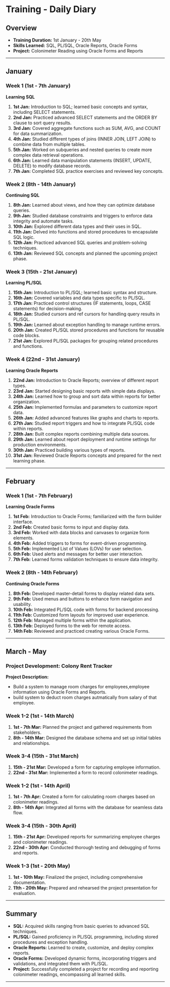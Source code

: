 
#  Training - Daily Diary

## Overview
- **Training Duration:** 1st January - 20th May
- **Skills Learned:** SQL, PL/SQL, Oracle Reports, Oracle Forms
- **Project:** Colonimeter Reading using Oracle Forms and Reports

---

## January

### Week 1 (1st - 7th January)
**Learning SQL**

1. **1st Jan:** Introduction to SQL; learned basic concepts and syntax, including SELECT statements.
2. **2nd Jan:** Practiced advanced SELECT statements and the ORDER BY clause to sort query results.
3. **3rd Jan:** Covered aggregate functions such as SUM, AVG, and COUNT for data summarization.
4. **4th Jan:** Studied different types of joins (INNER JOIN, LEFT JOIN) to combine data from multiple tables.
5. **5th Jan:** Worked on subqueries and nested queries to create more complex data retrieval operations.
6. **6th Jan:** Learned data manipulation statements (INSERT, UPDATE, DELETE) to modify database records.
7. **7th Jan:** Completed SQL practice exercises and reviewed key concepts.

### Week 2 (8th - 14th January)
**Continuing SQL**

1. **8th Jan:** Learned about views, and how they can optimize database queries.
2. **9th Jan:** Studied database constraints and triggers to enforce data integrity and automate tasks.
3. **10th Jan:** Explored different data types and their uses in SQL.
4. **11th Jan:** Delved into functions and stored procedures to encapsulate SQL logic.
5. **12th Jan:** Practiced advanced SQL queries and problem-solving techniques.
6. **13th Jan:** Reviewed SQL concepts and planned the upcoming project phase.

### Week 3 (15th - 21st January)
**Learning PL/SQL**

1. **15th Jan:** Introduction to PL/SQL; learned basic syntax and structure.
2. **16th Jan:** Covered variables and data types specific to PL/SQL.
3. **17th Jan:** Practiced control structures (IF statements, loops, CASE statements) for decision-making.
4. **18th Jan:** Studied cursors and ref cursors for handling query results in PL/SQL.
5. **19th Jan:** Learned about exception handling to manage runtime errors.
6. **20th Jan:** Created PL/SQL stored procedures and functions for reusable code blocks.
7. **21st Jan:** Explored PL/SQL packages for grouping related procedures and functions.

### Week 4 (22nd - 31st January)
**Learning Oracle Reports**

1. **22nd Jan:** Introduction to Oracle Reports; overview of different report types.
2. **23rd Jan:** Started designing basic reports with simple data displays.
3. **24th Jan:** Learned how to group and sort data within reports for better organization.
4. **25th Jan:** Implemented formulas and parameters to customize report data.
5. **26th Jan:** Added advanced features like graphs and charts to reports.
6. **27th Jan:** Studied report triggers and how to integrate PL/SQL code within reports.
7. **28th Jan:** Built complex reports combining multiple data sources.
8. **29th Jan:** Learned about report deployment and runtime settings for production environments.
9. **30th Jan:** Practiced building various types of reports.
10. **31st Jan:** Reviewed Oracle Reports concepts and prepared for the next learning phase.

---

## February

### Week 1 (1st - 7th February)
**Learning Oracle Forms**

1. **1st Feb:** Introduction to Oracle Forms; familiarized with the form builder interface.
2. **2nd Feb:** Created basic forms to input and display data.
3. **3rd Feb:** Worked with data blocks and canvases to organize form elements.
4. **4th Feb:** Added triggers to forms for event-driven programming.
5. **5th Feb:** Implemented List of Values (LOVs) for user selection.
6. **6th Feb:** Used alerts and messages for better user interaction.
7. **7th Feb:** Learned forms validation techniques to ensure data integrity.

### Week 2 (8th - 14th February)
**Continuing Oracle Forms**

1. **8th Feb:** Developed master-detail forms to display related data sets.
2. **9th Feb:** Used menus and buttons to enhance form navigation and usability.
3. **10th Feb:** Integrated PL/SQL code with forms for backend processing.
4. **11th Feb:** Customized form layouts for improved user experience.
5. **12th Feb:** Managed multiple forms within the application.
6. **13th Feb:** Deployed forms to the web for remote access.
7. **14th Feb:** Reviewed and practiced creating various Oracle Forms.

---

## March - May

### Project Development: Colony Rent Tracker

**Project Description:**
- Build a system to manage room charges for employees,employee information using Oracle Forms and Reports.
- build system to deduct room charges autmatically from salary of that employee.

### Week 1-2 (1st - 14th March)
1. **1st - 7th Mar:** Planned the project and gathered requirements from stakeholders.
2. **8th - 14th Mar:** Designed the database schema and set up initial tables and relationships.

### Week 3-4 (15th - 31st March)
1. **15th - 21st Mar:** Developed a form for capturing employee information.
2. **22nd - 31st Mar:** Implemented a form to record colonimeter readings.

### Week 1-2 (1st - 14th April)
1. **1st - 7th Apr:** Created a form for calculating room charges based on colonimeter readings.
2. **8th - 14th Apr:** Integrated all forms with the database for seamless data flow.

### Week 3-4 (15th - 30th April)
1. **15th - 21st Apr:** Developed reports for summarizing employee charges and colonimeter readings.
2. **22nd - 30th Apr:** Conducted thorough testing and debugging of forms and reports.

### Week 1-3 (1st - 20th May)
1. **1st - 10th May:** Finalized the project, including comprehensive documentation.
2. **11th - 20th May:** Prepared and rehearsed the project presentation for evaluation.

---

## Summary

- **SQL:** Acquired skills ranging from basic queries to advanced SQL techniques.
- **PL/SQL:** Gained proficiency in PL/SQL programming, including stored procedures and exception handling.
- **Oracle Reports:** Learned to create, customize, and deploy complex reports.
- **Oracle Forms:** Developed dynamic forms, incorporating triggers and validations, and integrated them with PL/SQL.
- **Project:** Successfully completed a project for recording and reporting colonimeter readings, encompassing all learned skills.

---

